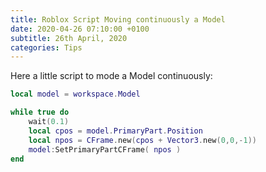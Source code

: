```yaml
---
title: Roblox Script Moving continuously a Model
date: 2020-04-26 07:10:00 +0100
subtitle: 26th April, 2020
categories: Tips
---
```


Here a little script to mode a Model continuously:

```lua
local model = workspace.Model

while true do
	wait(0.1)
	local cpos = model.PrimaryPart.Position
	local npos = CFrame.new(cpos + Vector3.new(0,0,-1))
	model:SetPrimaryPartCFrame( npos )
end
```

